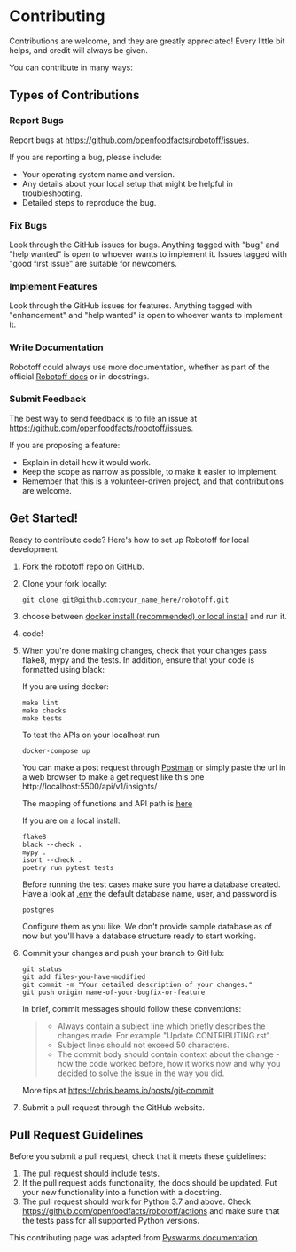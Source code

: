 # Contributing

Contributions are welcome, and they are greatly appreciated! Every little bit helps, and credit will always be given.

You can contribute in many ways:

## Types of Contributions

### Report Bugs

Report bugs at <https://github.com/openfoodfacts/robotoff/issues>.

If you are reporting a bug, please include:

- Your operating system name and version.
- Any details about your local setup that might be helpful in troubleshooting.
- Detailed steps to reproduce the bug.

### Fix Bugs

Look through the GitHub issues for bugs. Anything tagged with "bug" and "help wanted" is open to whoever wants to implement it. Issues tagged with "good first issue" are suitable for newcomers.

### Implement Features

Look through the GitHub issues for features. Anything tagged with "enhancement" and "help wanted" is open to whoever wants to implement it.

### Write Documentation

Robotoff could always use more documentation, whether as part of the official [Robotoff docs](https://github.com/openfoodfacts/robotoff/tree/master/doc) or in docstrings.

### Submit Feedback

The best way to send feedback is to file an issue at
<https://github.com/openfoodfacts/robotoff/issues>.

If you are proposing a feature:

- Explain in detail how it would work.
- Keep the scope as narrow as possible, to make it easier to implement.
- Remember that this is a volunteer-driven project, and that contributions are welcome.

## Get Started!

Ready to contribute code? Here's how to set up Robotoff for local development.

1.  Fork the robotoff repo on GitHub.
2.  Clone your fork locally:

    ```
    git clone git@github.com:your_name_here/robotoff.git
    ```
3. choose between [docker install (recommended) or local install](../how-to-guides/deployment/dev-install.md) and run it.
   
4. code!

5.  When you're done making changes, check that your changes pass flake8, mypy and the tests. In addition, ensure that your code is formatted using black:

    If you are using docker:

    ```
    make lint
    make checks
    make tests
    ```
    To test the APIs on your localhost run 

    ```
    docker-compose up
    ```

    You can make a post request through [Postman](https://www.postman.com/) or simply paste the url in a web browser to make a get request like this one http://localhost:5500/api/v1/insights/

    The mapping of functions and API path is [here](../../robotoff/app/api.py#L1083) 

    If you are on a local install:

    ```
    flake8
    black --check .
    mypy .
    isort --check .
    poetry run pytest tests
    ```

    Before running the test cases make sure you have a database created. Have a look at [.env](../../robotoff/settings.py#L131) the default database name, user, and password is

    ```
    postgres
    ```
    Configure them as you like. We don't provide sample database as of now but you'll have a database structure ready to start working.

6.  Commit your changes and push your branch to GitHub:

    ```
    git status
    git add files-you-have-modified
    git commit -m "Your detailed description of your changes."
    git push origin name-of-your-bugfix-or-feature
    ```

    In brief, commit messages should follow these conventions:

    > - Always contain a subject line which briefly describes the changes made. For example "Update CONTRIBUTING.rst".
    > - Subject lines should not exceed 50 characters.
    > - The commit body should contain context about the change - how the code worked before, how it works now and why you decided to solve the issue in the way you did.

    More tips at <https://chris.beams.io/posts/git-commit>

7.  Submit a pull request through the GitHub website.

## Pull Request Guidelines

Before you submit a pull request, check that it meets these guidelines:

1.  The pull request should include tests.
2.  If the pull request adds functionality, the docs should be updated. Put your new functionality into a function with a docstring.
3.  The pull request should work for Python 3.7 and above. Check <https://github.com/openfoodfacts/robotoff/actions> and make sure that the tests pass for all supported Python versions.

This contributing page was adapted from [Pyswarms documentation](https://github.com/ljvmiranda921/pyswarms/blob/master/CONTRIBUTING.rst).
